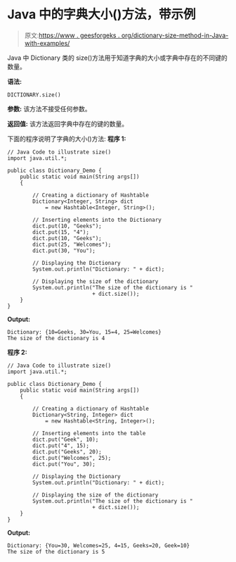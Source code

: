 # Java 中的字典大小()方法，带示例

> 原文:[https://www . geesforgeks . org/dictionary-size-method-in-Java-with-examples/](https://www.geeksforgeeks.org/dictionary-size-method-in-java-with-examples/)

Java 中 Dictionary 类的 size()方法用于知道字典的大小或字典中存在的不同键的数量。

**语法:**

```
DICTIONARY.size()
```

**参数:**
该方法不接受任何参数。

**返回值:**
该方法返回字典中存在的键的数量。

下面的程序说明了字典的大小()方法:
**程序 1:**

```
// Java Code to illustrate size()
import java.util.*;

public class Dictionary_Demo {
    public static void main(String args[])
    {

        // Creating a dictionary of Hashtable
        Dictionary<Integer, String> dict
            = new Hashtable<Integer, String>();

        // Inserting elements into the Dictionary
        dict.put(10, "Geeks");
        dict.put(15, "4");
        dict.put(10, "Geeks");
        dict.put(25, "Welcomes");
        dict.put(30, "You");

        // Displaying the Dictionary
        System.out.println("Dictionary: " + dict);

        // Displaying the size of the dictionary
        System.out.println("The size of the dictionary is "
                           + dict.size());
    }
}
```

**Output:**

```
Dictionary: {10=Geeks, 30=You, 15=4, 25=Welcomes}
The size of the dictionary is 4

```

**程序 2:**

```
// Java Code to illustrate size()
import java.util.*;

public class Dictionary_Demo {
    public static void main(String args[])
    {

        // Creating a dictionary of Hashtable
        Dictionary<String, Integer> dict
            = new Hashtable<String, Integer>();

        // Inserting elements into the table
        dict.put("Geek", 10);
        dict.put("4", 15);
        dict.put("Geeks", 20);
        dict.put("Welcomes", 25);
        dict.put("You", 30);

        // Displaying the Dictionary
        System.out.println("Dictionary: " + dict);

        // Displaying the size of the dictionary
        System.out.println("The size of the dictionary is "
                           + dict.size());
    }
}
```

**Output:**

```
Dictionary: {You=30, Welcomes=25, 4=15, Geeks=20, Geek=10}
The size of the dictionary is 5

```